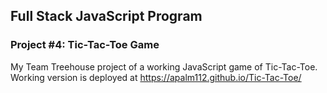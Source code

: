 ## Full Stack JavaScript Program

### Project #4: Tic-Tac-Toe Game


My Team Treehouse project of a working JavaScript game of Tic-Tac-Toe.  Working version is deployed at https://apalm112.github.io/Tic-Tac-Toe/
